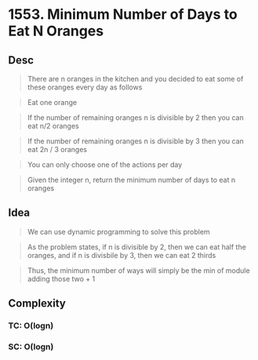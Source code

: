 # 1553. Minimum Number of Days to Eat N Oranges

## Desc

> There are n oranges in the kitchen and you decided to eat some of these oranges every day as follows

> Eat one orange

> If the number of remaining oranges n is divisible by 2 then you can eat n/2 oranges

> If the number of remaining oranges n is divisible by 3 then you can eat 2n / 3 oranges

> You can only choose one of the actions per day

> Given the integer n, return the minimum number of days to eat n oranges

## Idea

> We can use dynamic programming to solve this problem

> As the problem states, if n is divisible by 2, then we can eat half the oranges, and if n is divisbile by 3, then we can eat 2 thirds

> Thus, the minimum number of ways will simply be the min of module adding those two + 1

## Complexity

### TC: O(logn)
### SC: O(logn)